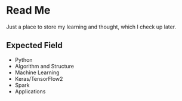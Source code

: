 # Read Me
Just a place to store my learning and thought, which I check up later.
## Expected Field
- Python
- Algorithm and Structure
- Machine Learning
- Keras/TensorFlow2
- Spark
- Applications